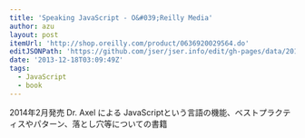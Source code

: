```yaml
---
title: 'Speaking JavaScript - O&#039;Reilly Media'
author: azu
layout: post
itemUrl: 'http://shop.oreilly.com/product/0636920029564.do'
editJSONPath: 'https://github.com/jser/jser.info/edit/gh-pages/data/2013/12/index.json'
date: '2013-12-18T03:09:49Z'
tags:
  - JavaScript
  - book
---
```

2014年2月発売
Dr. Axel による JavaScriptという言語の機能、ベストプラクティスやパターン、落とし穴等についての書籍
